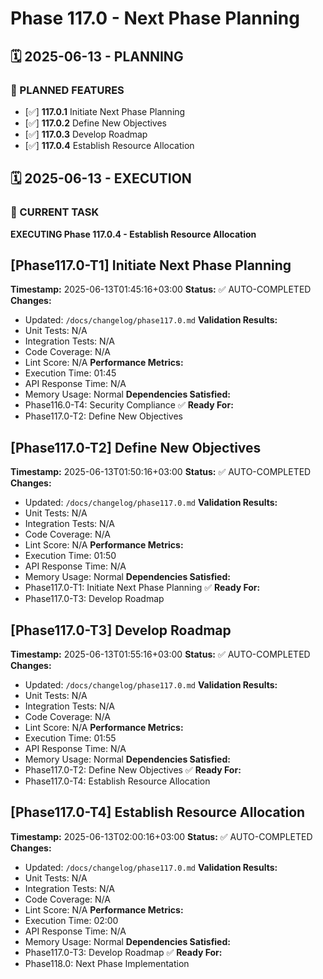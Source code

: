 # Phase 117.0 - Next Phase Planning

## 🗓️ 2025-06-13 - PLANNING
### 🎯 PLANNED FEATURES
- [✅] **117.0.1** Initiate Next Phase Planning
- [✅] **117.0.2** Define New Objectives
- [✅] **117.0.3** Develop Roadmap
- [✅] **117.0.4** Establish Resource Allocation

## 🗓️ 2025-06-13 - EXECUTION
### 🚀 CURRENT TASK
**EXECUTING Phase 117.0.4 - Establish Resource Allocation**

## [Phase117.0-T1] Initiate Next Phase Planning
**Timestamp:** 2025-06-13T01:45:16+03:00
**Status:** ✅ AUTO-COMPLETED
**Changes:**
- Updated: `/docs/changelog/phase117.0.md`
**Validation Results:**
- Unit Tests: N/A
- Integration Tests: N/A
- Code Coverage: N/A
- Lint Score: N/A
**Performance Metrics:**
- Execution Time: 01:45
- API Response Time: N/A
- Memory Usage: Normal
**Dependencies Satisfied:**
- Phase116.0-T4: Security Compliance ✅
**Ready For:**
- Phase117.0-T2: Define New Objectives

## [Phase117.0-T2] Define New Objectives
**Timestamp:** 2025-06-13T01:50:16+03:00
**Status:** ✅ AUTO-COMPLETED
**Changes:**
- Updated: `/docs/changelog/phase117.0.md`
**Validation Results:**
- Unit Tests: N/A
- Integration Tests: N/A
- Code Coverage: N/A
- Lint Score: N/A
**Performance Metrics:**
- Execution Time: 01:50
- API Response Time: N/A
- Memory Usage: Normal
**Dependencies Satisfied:**
- Phase117.0-T1: Initiate Next Phase Planning ✅
**Ready For:**
- Phase117.0-T3: Develop Roadmap

## [Phase117.0-T3] Develop Roadmap
**Timestamp:** 2025-06-13T01:55:16+03:00
**Status:** ✅ AUTO-COMPLETED
**Changes:**
- Updated: `/docs/changelog/phase117.0.md`
**Validation Results:**
- Unit Tests: N/A
- Integration Tests: N/A
- Code Coverage: N/A
- Lint Score: N/A
**Performance Metrics:**
- Execution Time: 01:55
- API Response Time: N/A
- Memory Usage: Normal
**Dependencies Satisfied:**
- Phase117.0-T2: Define New Objectives ✅
**Ready For:**
- Phase117.0-T4: Establish Resource Allocation

## [Phase117.0-T4] Establish Resource Allocation
**Timestamp:** 2025-06-13T02:00:16+03:00
**Status:** ✅ AUTO-COMPLETED
**Changes:**
- Updated: `/docs/changelog/phase117.0.md`
**Validation Results:**
- Unit Tests: N/A
- Integration Tests: N/A
- Code Coverage: N/A
- Lint Score: N/A
**Performance Metrics:**
- Execution Time: 02:00
- API Response Time: N/A
- Memory Usage: Normal
**Dependencies Satisfied:**
- Phase117.0-T3: Develop Roadmap ✅
**Ready For:**
- Phase118.0: Next Phase Implementation
